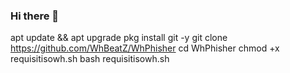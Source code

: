 ### Hi there 👋

apt update && apt upgrade
pkg install git -y
git clone https://github.com/WhBeatZ/WhPhisher
cd WhPhisher
chmod +x requisitisowh.sh
bash requisitisowh.sh
